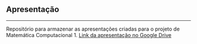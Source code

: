 ## Apresentação

<hr>

Repositório para armazenar as apresentações criadas para o projeto de Matemática Computacional 1. [Link da apresentação no Google Drive](https://drive.google.com/file/d/13kCbNYh2YJpYMhixfTp9CBxl8UfqXsse/view?usp=sharing)

